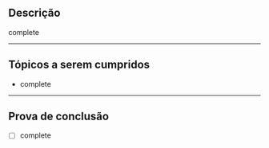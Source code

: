 <!-- O título padrão é [conventional commit] titulo -->
<!-- De uma breve explicação por extenso do que deve ser feito -->
## Descrição
complete

---
<!--usar o formato de tópicos enumerados ou não enumerados para definir o que deve ser cumprido, um resumo da descrição -->
## Tópicos a serem cumpridos
- complete

---
<!-- usar o formato de checkboxes para definir formas de comprovar a efetivação da tarefa -->
## Prova de conclusão
- [ ] complete
